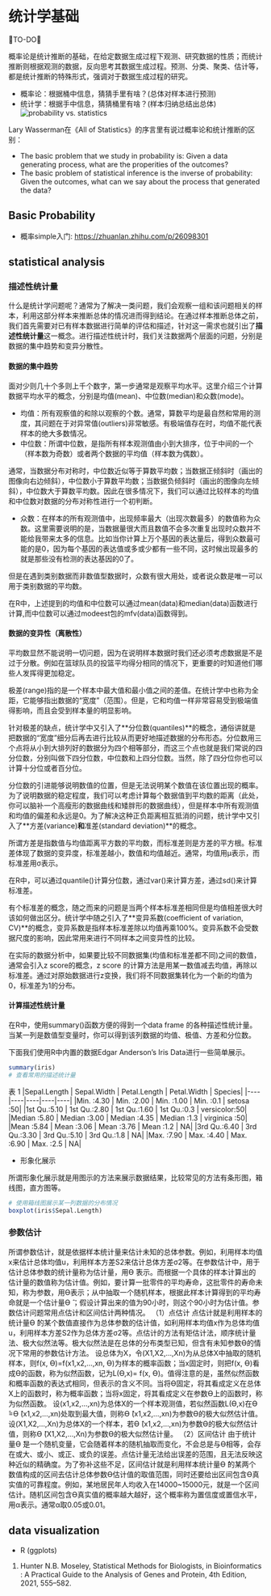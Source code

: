 # 统计学基础
🐘TO-DO🐘

概率论是统计推断的基础，在给定数据生成过程下观测、研究数据的性质；而统计推断则根据观测的数据，反向思考其数据生成过程。预测、分类、聚类、估计等，都是统计推断的特殊形式，强调对于数据生成过程的研究。
* 概率论：根据桶中信息，猜猜手里有啥？(总体对样本进行预测)
* 统计学：根据手中信息，猜猜桶里有啥？(样本归纳总结出总体)
![probability vs. statistics](http://www.ligene.cn/images/book/probability-statistics.jpg)

Lary Wasserman在《All of Statistics》的序言里有说过概率论和统计推断的区别：
* The basic problem that we study in probability is: Given a data generating process, what are the properities of the outcomes?
* The basic problem of statistical inference is the inverse of probability: Given the outcomes, what can we say about the process that generated the data?



## Basic Probability
* 概率simple入门: https://zhuanlan.zhihu.com/p/26098301


## statistical analysis
### 描述性统计量
什么是统计学问题呢？通常为了解决一类问题，我们会观察一组和该问题相关的样本，利用这部分样本来推断总体的情况进而得到结论。在通过样本推断总体之前，我们首先需要对已有样本数据进行简单的评估和描述，针对这一需求也就引出了**描述性统计量**这一概念。进行描述性统计时，我们关注数据两个层面的问题，分别是数据的集中趋势和变异分散性。

#### 数据的集中趋势
面对少则几十个多则上千个数字，第一步通常是观察平均水平。这里介绍三个计算数据平均水平的概念，分别是均值(mean)、中位数(median)和众数(mode)。
* 均值：所有观察值的和除以观察的个数。通常，算数平均是最自然和常用的测度，其问题在于对异常值(outliers)非常敏感。有极端值存在时，均值不能代表样本的绝大多数情况。
* 中位数：所谓中位数，是指所有样本观测值由小到大排序，位于中间的一个（样本数为奇数）或者两个数据的平均值（样本数为偶数）。

通常，当数据分布对称时，中位数近似等于算数平均数；当数据正倾斜时（画出的图像向右边倾斜），中位数小于算数平均数；当数据负倾斜时（画出的图像向左倾斜），中位数大于算数平均数。因此在很多情况下，我们可以通过比较样本的均值和中位数对数据的分布对称性进行一个初判断。

* 众数：在样本的所有观测值中，出现频率最大（出现次数最多）的数值称为众数。这里需要说明的是，当数据量很大而且数值不会多次重复出现时众数并不能给我带来太多的信息。比如当你计算上万个基因的表达量后，得到众数最可能的是0，因为每个基因的表达值或多或少都有一些不同，这时候出现最多的就是那些没有检测的表达基因的0了。

但是在遇到类别数据而非数值型数据时，众数有很大用处，或者说众数是唯一可以用于类别数据的平均数。

在R中，上述提到的均值和中位数可以通过mean(data)和median(data)函数进行计算,而中位数可以通过modeest包的mfv(data)函数得到。

#### 数据的变异性（离散性）
平均数显然不能说明一切问题，因为在说明样本数据时我们还必须考虑数据是不是过于分散。例如在篮球队员的投篮平均得分相同的情况下，更重要的时知道他们哪些人发挥得更加稳定。

极差(range)指的是一个样本中最大值和最小值之间的差值。在统计学中也称为全距，它能够指出数据的“宽度”（范围）。但是，它和均值一样非常容易受到极端值得影响，而且会受到样本量的明显影响。

针对极差的缺点，统计学中又引入了**分位数(quantiles)**的概念，通俗讲就是把数据的“宽度”细分后再去进行比较从而更好地描述数据的分布形态。分位数用三个点将从小到大排列好的数据分为四个相等部分，而这三个点也就是我们常说的四分位数，分别叫做下四分位数，中位数和上四分位数。当然，除了四分位你也可以计算十分位或者百分位。

分位数的引进能够说明数值的位置，但是无法说明某个数值在该位置出现的概率。为了说明数据的稳定程度，我们可以考虑计算每个数据值到平均数的距离（此处，你可以脑补一个高瘦形的数据曲线和矮胖形的数据曲线），但是样本中所有观测值和均值的偏差和永远是0。为了解决这种正负距离相互抵消的问题，统计学中又引入了**方差(variance)**和**准差(standard deviation)**的概念。

所谓方差是指数值与均值距离平方数的平均数，而标准差则是方差的平方根。标准差体现了数据的变异度，标准差越小，数值和均值越近。通常，均值用μ表示，而标准差用σ表示。

在R中，可以通过quantile()计算分位数，通过var()来计算方差，通过sd()来计算标准差。

有个标准差的概念，随之而来的问题是当两个样本标准差相同但是均值相差很大时该如何做出区分。统计学中随之引入了**变异系数(coefficient of variation, CV)**的概念，变异系数是指样本标准差除以均值再乘100%。变异系数不会受数据尺度的影响，因此常用来进行不同样本之间变异性的比较。

在实际的数据分析中，如果要比较不同数据集(均值和标准差都不同)之间的数值，通常会引入z score的概念，z score 的计算方法是用某一数值减去均值，再除以标准差。通过对原始数据进行z变换，我们将不同数据集转化为一个新的均值为0，标准差为1的分布。

#### 计算描述性统计量
在R中，使用summary()函数方便的得到一个data frame 的各种描述性统计量。当某一列是数值型变量时，你可以得到该列数据的均值、极值、方差和分位数。

下面我们使用R中内置的数据Edgar Anderson’s Iris Data进行一些简单展示。

```R
summary(iris)
# 查看常用的描述统计量
```

表 1	
|Sepal.Length |	Sepal.Width |	Petal.Length |	Petal.Width |	Species|
|----|----|----|----|----|
|Min. :4.30 |	Min. :2.00 |	Min. :1.00 |	Min. :0.1 |	setosa :50|
|1st Qu.:5.10 |	1st Qu.:2.80 |	1st Qu.:1.60 |	1st Qu.:0.3 |	versicolor:50|
|Median :5.80 |	Median :3.00 |	Median :4.35 |	Median :1.3 |	virginica :50|
|Mean :5.84 |	Mean :3.06 |	Mean :3.76 |	Mean :1.2 |	NA|
|3rd Qu.:6.40 |	3rd Qu.:3.30 |	3rd Qu.:5.10 |	3rd Qu.:1.8 |	NA|
|Max. :7.90 |	Max. :4.40 |	Max. :6.90 |	Max. :2.5 |	NA|

* 形象化展示

所谓形象化展示就是用图示的方法来展示数据结果，比较常见的方法有条形图，箱线图，直方图等。
```R
# 使用箱线图展示某一列数据的分布情况
boxplot(iris$Sepal.Length)
```

### 参数估计
所谓参数估计，就是依据样本统计量来估计未知的总体参数。例如，利用样本均值x来估计总体均值u，利用样本方差S2来估计总体方差σ2等。在参数估计中，用于估计总体参数的统计量称为估计量，用ϴ ̂表示。而根据一个具体的样本计算出的估计量的数值称为估计值。例如，要计算一批零件的平均寿命，这批零件的寿命未知，称为参数，用ϴ表示；从中抽取一个随机样本，根据此样本计算得到的平均寿命就是一个估计量ϴ ̂；假设计算出来的值为90小时，则这个90小时为估计值。参数估计问题常用点估计和区间估计两种情况。
（1）点估计
点估计就是利用样本的统计量ϴ ̂的某个数值直接作为总体参数的估计值，如利用样本均值x作为总体均值u，利用样本方差S2作为总体方差σ2等。点估计的方法有矩估计法，顺序统计量法、极大似然法等。极大似然法是在总体的分布类型已知，但含有未知参数ϴ的情况下常用的参数估计方法。
设总体为X，令(X1,X2,…,Xn)为从总体X中抽取的随机样本，则f(x, ϴ)=f(x1,x2,…,xn, ϴ)为样本的概率函数；当x固定时，则把f(x, ϴ)看成ϴ的函数，称为似然函数，记为L(ϴ,x)= f(x, ϴ)。值得注意的是，虽然似然函数和概率函数的表达式相同，但表示的含义不同。当将ϴ固定，将其看成定义在总体X上的函数时，称为概率函数；当将x固定，将其看成定义在参数ϴ上的函数时，称为似然函数。
设(x1,x2,…,xn)为总体X的一个样本观测值，若似然函数L(ϴ,x)在ϴ ̂=ϴ ̂(x1,x2,…,xn)处取到最大值，则称ϴ ̂(x1,x2,…,xn)为参数ϴ的极大似然估计值。
设(X1,X2,…,Xn)为总体X的一个样本，若ϴ ̂(x1,x2,…,xn)为参数ϴ的极大似然估计值，则称ϴ ̂(X1,X2,…,Xn)为参数ϴ的极大似然估计量。
（2）区间估计
由于统计量ϴ ̂是一个随机变量，它会随着样本的随机抽取而变化，不会总是与ϴ相等，会存在或大、或小、或正、或负的误差。点估计量无法给出误差的范围，且无法反映这种近似的精确度。为了弥补这些不足，区间估计就是利用样本统计量ϴ ̂的某两个数值构成的区间去估计总体参数ϴ估计值的取值范围，同时还要给出区间包含ϴ真实值的可靠程度。例如，某地居民年人均收入在14000~15000元，就是一个区间估计。随机区间包含ϴ真实值的概率越大越好，这个概率称为置信度或置信水平，用α表示。通常α取0.05或0.01。


## data visualization
* R (ggplots)


1. Hunter N.B. Moseley, Statistical Methods for Biologists, in Bioinformatics : A Practical Guide to the Analysis of Genes and Protein, 4th Edition, 2021, 555–582.